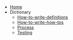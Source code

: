 <!-- docs/_sidebar.md -->

* [Home](/)
* Dictionary
    * [How-to-write-definitions](dictionary/how-to-write-definitions.md)
    * [How-to-write-how-tos](dictionary/how-to-write-how-tos.md)
    * [Process](dictionary/process.md)
    * [Testing](dictionary/testing.md)